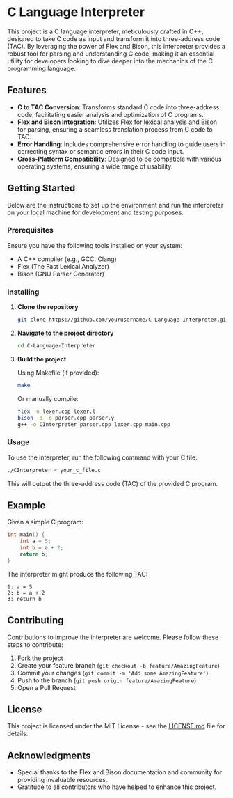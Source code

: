 
# C Language Interpreter

This project is a C language interpreter, meticulously crafted in C++, designed to take C code as input and transform it into three-address code (TAC). By leveraging the power of Flex and Bison, this interpreter provides a robust tool for parsing and understanding C code, making it an essential utility for developers looking to dive deeper into the mechanics of the C programming language.

## Features

- **C to TAC Conversion**: Transforms standard C code into three-address code, facilitating easier analysis and optimization of C programs.
- **Flex and Bison Integration**: Utilizes Flex for lexical analysis and Bison for parsing, ensuring a seamless translation process from C code to TAC.
- **Error Handling**: Includes comprehensive error handling to guide users in correcting syntax or semantic errors in their C code input.
- **Cross-Platform Compatibility**: Designed to be compatible with various operating systems, ensuring a wide range of usability.

## Getting Started

Below are the instructions to set up the environment and run the interpreter on your local machine for development and testing purposes.

### Prerequisites

Ensure you have the following tools installed on your system:
- A C++ compiler (e.g., GCC, Clang)
- Flex (The Fast Lexical Analyzer)
- Bison (GNU Parser Generator)

### Installing

1. **Clone the repository**

   ```sh
   git clone https://github.com/yourusername/C-Language-Interpreter.git
   ```

2. **Navigate to the project directory**

   ```sh
   cd C-Language-Interpreter
   ```

3. **Build the project**

   Using Makefile (if provided):

   ```sh
   make
   ```

   Or manually compile:

   ```sh
   flex -o lexer.cpp lexer.l
   bison -d -o parser.cpp parser.y
   g++ -o CInterpreter parser.cpp lexer.cpp main.cpp
   ```

### Usage

To use the interpreter, run the following command with your C file:

```sh
./CInterpreter < your_c_file.c
```

This will output the three-address code (TAC) of the provided C program.

## Example

Given a simple C program:

```c
int main() {
    int a = 5;
    int b = a + 2;
    return b;
}
```

The interpreter might produce the following TAC:

```
1: a = 5
2: b = a + 2
3: return b
```

## Contributing

Contributions to improve the interpreter are welcome. Please follow these steps to contribute:

1. Fork the project
2. Create your feature branch (`git checkout -b feature/AmazingFeature`)
3. Commit your changes (`git commit -m 'Add some AmazingFeature'`)
4. Push to the branch (`git push origin feature/AmazingFeature`)
5. Open a Pull Request

## License

This project is licensed under the MIT License - see the [LICENSE.md](LICENSE) file for details.

## Acknowledgments

- Special thanks to the Flex and Bison documentation and community for providing invaluable resources.
- Gratitude to all contributors who have helped to enhance this project.
